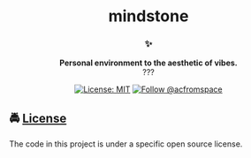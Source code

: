 <!-- HEADING -->

<!-- <p align="center">
  <img src="./images/avatar.png" width="60">
</p> -->
<h1 align="center">mindstone</h1>

<!-- DESCRIPTION -->

<h3 align="center">
  <span role="img" aria-label="Sparkles">✨</span>
</h3>
<p align="center">
  <strong>Personal environment to the aesthetic of vibes.</strong><br>
  ???
</p>

<!-- INFORMATION (Shields:IO) -->

<p align="center">
    <a href="https://github.com/acfromspace/mindstone/blob/master/LICENSE">
        <img src="https://img.shields.io/github/license/mashape/apistatus.svg"
            alt="License: MIT"></a>
    <a href="https://twitter.com/intent/follow?screen_name=acfromspace">
        <img src="https://img.shields.io/twitter/follow/acfromspace.svg?style=social&logo=twitter"
            alt="Follow @acfromspace"></a>
</p>

<!-- FEATURES -->

## <span role="img" aria-label="Oncoming Police Car">🚔</span> [License](LICENSE)

The code in this project is under a specific open source license.
